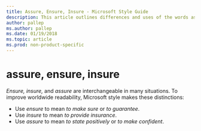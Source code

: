 ```yaml
---
title: Assure, Ensure, Insure - Microsoft Style Guide
description: This article outlines differences and uses of the words assure, ensure, and insure per Microsoft style guidelines.
author: pallep
ms.author: pallep
ms.date: 01/19/2018
ms.topic: article
ms.prod: non-product-specific
---
```


# assure, ensure, insure

*Ensure, insure,* and *assure* are interchangeable in many situations. To improve worldwide readability, Microsoft style makes these distinctions:

  - Use *ensure* to mean *to make sure* or *to guarantee*. 
  - Use *insure* to mean *to provide insurance*. 
  - Use *assure* to mean *to state positively* or *to make confident*. 
